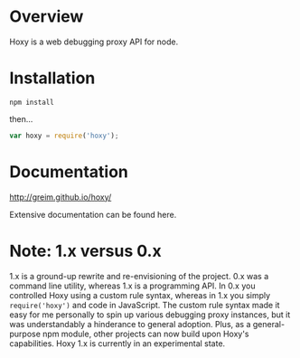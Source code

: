 # Overview

Hoxy is a web debugging proxy API for node.

# Installation

    npm install

then...

```javascript
var hoxy = require('hoxy');
```

# Documentation

http://greim.github.io/hoxy/

Extensive documentation can be found here.

# Note: 1.x versus 0.x

1.x is a ground-up rewrite and re-envisioning of the project.
0.x was a command line utility, whereas 1.x is a programming API.
In 0.x you controlled Hoxy using a custom rule syntax, whereas in 1.x you simply `require('hoxy')` and code in JavaScript.
The custom rule syntax made it easy for me personally to spin up various debugging proxy instances, but it was understandably a hinderance to general adoption.
Plus, as a general-purpose npm module, other projects can now build upon Hoxy's capabilities.
Hoxy 1.x is currently in an experimental state.

